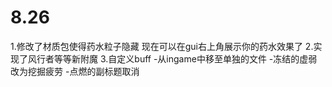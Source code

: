 # 8.26
1.修改了材质包使得药水粒子隐藏 现在可以在gui右上角展示你的药水效果了
2.实现了风行者等等新附魔
3.自定义buff 
-从ingame中移至单独的文件
-冻结的虚弱改为挖掘疲劳
-点燃的副标题取消
